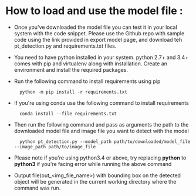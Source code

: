 # How to load and use the model file :

- Once you've downloaded the model file you can test it in your local system with the code snippet. Please use the Github repo with sample code using the link provided in export model page, and download teh pt_detection.py and requirements.txt files. 
- You need to have python installed in your system. python 2.7+ and 3.4+ comes with pip and virtualenv along with installation. Create an environment and install the required packages.
- Run the following command to install requirements using pip

        python -m pip install -r requirements.txt
- If you're using conda use the following command to install requirements
        
        conda install --file requirements.txt
- Then run the following command and pass as arguments the path to the downloaded model file and image file you want to detect with the model 

        python pt_detection.py --model_path path/to/downloaded/model_file  --image_path path/to/image_file
-  Please note if you're using python3.4 or above, try replacing **python** to **python3** if you're facing error while running the above command
- Output file(out_<img_file_name>) with bounding box on the detected object will be generated in the current working directory where the command was run.  